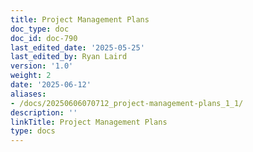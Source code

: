 ```yaml
---
title: Project Management Plans
doc_type: doc
doc_id: doc-790
last_edited_date: '2025-05-25'
last_edited_by: Ryan Laird
version: '1.0'
weight: 2
date: '2025-06-12'
aliases:
- /docs/20250606070712_project-management-plans_1_1/
description: ''
linkTitle: Project Management Plans
type: docs
---
```


